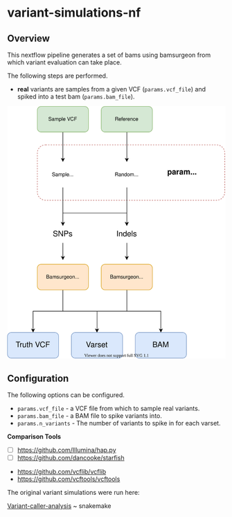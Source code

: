 # variant-simulations-nf

## Overview

This nextflow pipeline generates a set of bams using bamsurgeon from which variant evaluation can take place.

The following steps are performed.

* __real__ variants are samples from a given VCF (`params.vcf_file`) and spiked into a test bam (`params.bam_file`).


![overview](img/overview.drawio.svg)


## Configuration

The following options can be configured.

* `params.vcf_file` - a VCF file from which to sample real variants.
* `params.bam_file` - a BAM file to spike variants into.
* `params.n_variants` - The number of variants to spike in for each varset.

__Comparison Tools__

* [ ] https://github.com/Illumina/hap.py
* [ ] https://github.com/dancooke/starfish

* https://github.com/vcflib/vcflib
* https://github.com/vcftools/vcftools


The original variant simulations were run here:

[Variant-caller-analysis](https://github.com/AndersenLab/variant-caller-analysis) ~ snakemake